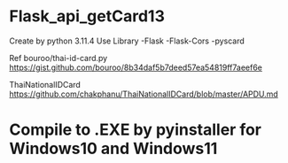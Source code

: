 # Flask_api_getCard13


Create by python 3.11.4
Use Library
-Flask
-Flask-Cors
-pyscard


Ref
bouroo/thai-id-card.py
https://gist.github.com/bouroo/8b34daf5b7deed57ea54819ff7aeef6e


ThaiNationalIDCard
https://github.com/chakphanu/ThaiNationalIDCard/blob/master/APDU.md


# Compile to .EXE by pyinstaller for Windows10 and Windows11
